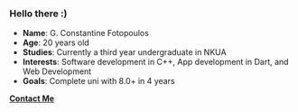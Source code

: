 ### Hello there :)

- **Name**: G. Constantine Fotopoulos
- **Age**: 20 years old
- **Studies**: Currently a third year undergraduate in NKUA
- **Interests**: Software development in C++, App development in Dart, and Web Development
- **Goals**: Complete uni with 8.0+ in 4 years

**[Contact Me](mailto:costas.pitmtech.com)**

